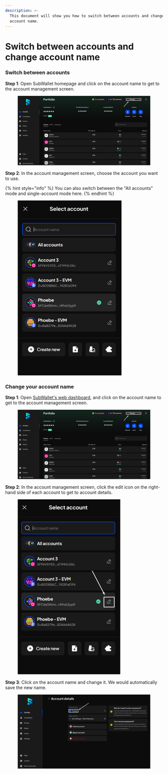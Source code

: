 ```yaml
---
description: >-
  This document will show you how to switch between accounts and change your
  account name.
---
```


# Switch between accounts and change account name

### Switch between accounts

**Step 1**: Open SubWallet homepage and click on the account name to get to the account management screen.

<figure><img src="../../.gitbook/assets/image (15) (1) (1).png" alt=""><figcaption></figcaption></figure>

**Step 2**: In the account management screen, choose the account you want to use.&#x20;

{% hint style="info" %}
You can also switch between the "All accounts" mode and single-account mode here.&#x20;
{% endhint %}

<div align="left">

<figure><img src="../../.gitbook/assets/image (16) (1) (1).png" alt="" width="332"><figcaption></figcaption></figure>

</div>

### Change your account name

**Step 1**: Open [SubWallet's web dashboard](https://web.subwallet.app/welcome), and click on the account name to get to the account management screen.

<figure><img src="../../.gitbook/assets/image (17) (1) (1).png" alt=""><figcaption></figcaption></figure>

**Step 2**: In the account management screen, click the edit icon on the right-hand side of each account to get to account details.

<div align="left">

<figure><img src="../../.gitbook/assets/image (468).png" alt="" width="328"><figcaption></figcaption></figure>

</div>

**Step 3**: Click on the account name and change it. We would automatically save the new name.&#x20;

<figure><img src="../../.gitbook/assets/image (19) (1) (1).png" alt=""><figcaption></figcaption></figure>
